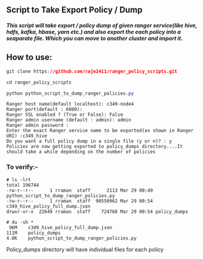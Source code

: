 
## Script to Take Export Policy / Dump



##### This script will take export / policy dump of given ranger service(like hive, hdfs, kafka, hbase, yarn etc.) and also export the each policy into a seaparate file.  Which you can move to another cluster and import it.

## How to use:

```css
git clone https://github.com/raje2411/ranger_policy_scripts.git

cd ranger_policy_scripts

python python_script_to_dump_ranger_policies.py
```

```
Ranger host name(default localhost): c349-node4
Ranger port(default : 6080):
Ranger SSL enabled ? (True or False): False
Ranger admin username (default : admin): admin
Ranger admin password :
Enter the exact Ranger service name to be exported(as shown in Ranger URI) :c349_hive
Do you want a full policy dump in a single file (y or n)? : y
Policies are now getting exported to policy_dumps directory....It should take a while depending on the number of policies
```

### To verify:-
```
# ls -lrt
total 196744
-rw-r--r--      1 rraman  staff      2113 Mar 29 00:49 python_script_to_dump_ranger_policies.py
-rw-r--r--      1 rraman  staff  90550962 Mar 29 00:54 c349_hive_policy_full_dump.json
drwxr-xr-x  22649 rraman  staff    724768 Mar 29 00:54 policy_dumps

# du -sh *
 96M	c349_hive_policy_full_dump.json
111M	policy_dumps
4.0K	python_script_to_dump_ranger_policies.py
```

Policy_dumps directory will have individual files for each policy
